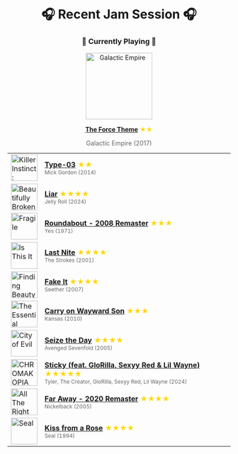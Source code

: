 <div align='center'>

# 🎧 Recent Jam Session 🎧

<h3>🎵 Currently Playing 🎵</h3>

<a href="https://open.spotify.com/track/5tXNJRUcfrkBQGALWpx190"><img src="https://i.scdn.co/image/ab67616d0000b273763eb7add2bfa7483ef9cb28" width="150" height="150" alt="Galactic Empire" /></a>

<b><a href="https://open.spotify.com/track/5tXNJRUcfrkBQGALWpx190">The Force Theme</a></b><span style="color: gold;"> ★★</span>

<span style="color: #666;">Galactic Empire (2017)</span>

<table style='margin: 0 auto; max-width: 550px;'>
<tr>
<td width="60"><a href="https://open.spotify.com/track/0hBUik7RITAPmSlnOGiWdm"><img src="https://i.scdn.co/image/ab67616d0000b273a06f2865e3f11587c668b8e7" width="60" height="60" alt="Killer Instinct: Season One Soundtrack + Original Arcade Soundtrack" /></a></td>
<td><b><a href="https://open.spotify.com/track/0hBUik7RITAPmSlnOGiWdm">Type-03</a></b> <span style="color: gold;"> ★★</span><br><span style="font-size: 12px; color: #666;">Mick Gordon (2014)</span></td>
</tr>
<tr>
<td width="60"><a href="https://open.spotify.com/track/0llPOBVoJYDAtdmVlNE41A"><img src="https://i.scdn.co/image/ab67616d0000b273d80f1f7607d4b12390321773" width="60" height="60" alt="Beautifully Broken" /></a></td>
<td><b><a href="https://open.spotify.com/track/0llPOBVoJYDAtdmVlNE41A">Liar</a></b> <span style="color: gold;"> ★★★★</span><br><span style="font-size: 12px; color: #666;">Jelly Roll (2024)</span></td>
</tr>
<tr>
<td width="60"><a href="https://open.spotify.com/track/7lPjS6Yd4lRk4BsboDsm1H"><img src="https://i.scdn.co/image/ab67616d0000b27356325ff85cba9491cf55c215" width="60" height="60" alt="Fragile" /></a></td>
<td><b><a href="https://open.spotify.com/track/7lPjS6Yd4lRk4BsboDsm1H">Roundabout - 2008 Remaster</a></b> <span style="color: gold;"> ★★★</span><br><span style="font-size: 12px; color: #666;">Yes (1971)</span></td>
</tr>
<tr>
<td width="60"><a href="https://open.spotify.com/track/3SUusuA9jH1v6PVwtYMbdv"><img src="https://i.scdn.co/image/ab67616d0000b27313f2466b83507515291acce4" width="60" height="60" alt="Is This It" /></a></td>
<td><b><a href="https://open.spotify.com/track/3SUusuA9jH1v6PVwtYMbdv">Last Nite</a></b> <span style="color: gold;"> ★★★★</span><br><span style="font-size: 12px; color: #666;">The Strokes (2001)</span></td>
</tr>
<tr>
<td width="60"><a href="https://open.spotify.com/track/4eAwB5pnKFTmsgc3zWoYO0"><img src="https://i.scdn.co/image/ab67616d0000b273c418220159462cdd7cfeb9a1" width="60" height="60" alt="Finding Beauty In Negative Spaces (Bonus Track Version)" /></a></td>
<td><b><a href="https://open.spotify.com/track/4eAwB5pnKFTmsgc3zWoYO0">Fake It</a></b> <span style="color: gold;"> ★★★★</span><br><span style="font-size: 12px; color: #666;">Seether (2007)</span></td>
</tr>
<tr>
<td width="60"><a href="https://open.spotify.com/track/2SUpC3UgKwLVOS2FtZif9N"><img src="https://i.scdn.co/image/ab67616d0000b273d7d4922d7d2b7e596084075e" width="60" height="60" alt="The Essential Kansas" /></a></td>
<td><b><a href="https://open.spotify.com/track/2SUpC3UgKwLVOS2FtZif9N">Carry on Wayward Son</a></b> <span style="color: gold;"> ★★★</span><br><span style="font-size: 12px; color: #666;">Kansas (2010)</span></td>
</tr>
<tr>
<td width="60"><a href="https://open.spotify.com/track/7HKRWMTErKh56EIBeFcmdf"><img src="https://i.scdn.co/image/ab67616d0000b27391b3adb195fd4017fd3d6400" width="60" height="60" alt="City of Evil" /></a></td>
<td><b><a href="https://open.spotify.com/track/7HKRWMTErKh56EIBeFcmdf">Seize the Day</a></b> <span style="color: gold;"> ★★★★</span><br><span style="font-size: 12px; color: #666;">Avenged Sevenfold (2005)</span></td>
</tr>
<tr>
<td width="60"><a href="https://open.spotify.com/track/3tFed7YsjGnIfxeLEQwx3R"><img src="https://i.scdn.co/image/ab67616d0000b273124e9249fada4ff3c3a0739c" width="60" height="60" alt="CHROMAKOPIA" /></a></td>
<td><b><a href="https://open.spotify.com/track/3tFed7YsjGnIfxeLEQwx3R">Sticky (feat. GloRilla, Sexyy Red & Lil Wayne)</a></b> <span style="color: gold;"> ★★★★★</span><br><span style="font-size: 12px; color: #666;">Tyler, The Creator, GloRilla, Sexyy Red, Lil Wayne (2024)</span></td>
</tr>
<tr>
<td width="60"><a href="https://open.spotify.com/track/05rWggLwQ2weA4D2cRAt55"><img src="https://i.scdn.co/image/ab67616d0000b273bad7e941f557e06019b87fd4" width="60" height="60" alt="All The Right Reasons (15th Anniversary Expanded Edition)" /></a></td>
<td><b><a href="https://open.spotify.com/track/05rWggLwQ2weA4D2cRAt55">Far Away - 2020 Remaster</a></b> <span style="color: gold;"> ★★★★</span><br><span style="font-size: 12px; color: #666;">Nickelback (2005)</span></td>
</tr>
<tr>
<td width="60"><a href="https://open.spotify.com/track/3YKptz29AsOlm7WAVnztBh"><img src="https://i.scdn.co/image/ab67616d0000b27333d4866ed921300e8ef50808" width="60" height="60" alt="Seal" /></a></td>
<td><b><a href="https://open.spotify.com/track/3YKptz29AsOlm7WAVnztBh">Kiss from a Rose</a></b> <span style="color: gold;"> ★★★★</span><br><span style="font-size: 12px; color: #666;">Seal (1994)</span></td>
</tr>
</table>
</div>

